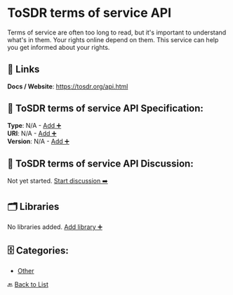 # ToSDR terms of service API

Terms of service are often too long to read, but it's important to understand what's in them. Your rights online depend on them. This service can help you get informed about your rights.

##  🔗 Links
**Docs / Website**: https://tosdr.org/api.html

## 🧬 ToSDR terms of service API Specification:
**Type**: N/A - [Add ➕](https://github.com/apis-list/apis-list/edit/main/apis.yaml#L19617)  
**URI**: N/A - [Add ➕](https://github.com/apis-list/apis-list/edit/main/apis.yaml#L19617)  
**Version**: N/A - [Add ➕](https://github.com/apis-list/apis-list/edit/main/apis.yaml#L19617)

## 💬 ToSDR terms of service API Discussion:
Not yet started. [Start discussion ➡️](https://github.com/apis-list/apis-list/discussions/new)

## 🗂️ Libraries

No libraries added. [Add library ➕](https://github.com/apis-list/apis-list/edit/main/apis.yaml#L19617)    


## 🗄️ Categories:
- [Other](https://github.com/apis-list/apis-list#other-)

🔙  [Back to List](https://github.com/apis-list/apis-list)
